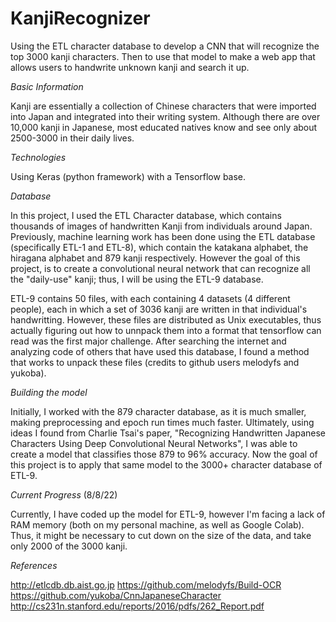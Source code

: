 # KanjiRecognizer
Using the ETL character database to develop a CNN that will recognize the top 3000 kanji characters. Then to use that model to make a web app that allows
users to handwrite unknown kanji and search it up. 

*Basic Information*

Kanji are essentially a collection of Chinese characters that were imported into Japan and integrated into their writing system. Although there are 
over 10,000 kanji in Japanese, most educated natives know and see only about 2500-3000 in their daily lives. 

*Technologies*

Using Keras (python framework) with a Tensorflow base. 

*Database*

In this project, I used the ETL Character database, which contains thousands of images of handwritten Kanji from individuals around Japan. Previously, 
machine learning work has been done using the ETL database (specifically ETL-1 and ETL-8), which contain the katakana alphabet, the hiragana alphabet and 
879 kanji respectively. However the goal of this project, is to create a convolutional neural network that can recognize all the "daily-use" kanji; thus,
I will be using the ETL-9 database.

ETL-9 contains 50 files, with each containing 4 datasets (4 different people), each in which a set of 3036 kanji are written in that individual's
handwritting. However, these files are distributed as Unix executables, thus actually figuring out how to unnpack them into a format that tensorflow can 
read was the first major challenge. After searching the internet and analyzing code of others that have used this database, I found a method that works to
unpack these files (credits to github users melodyfs and yukoba). 

*Building the model*

Initially, I worked with the 879 character database, as it is much smaller, making preprocessing and epoch run times much faster. Ultimately, using ideas 
I found from Charlie Tsai's paper, "Recognizing Handwritten Japanese Characters Using Deep Convolutional Neural Networks", I was able to create a model that
classifies those 879 to 96% accuracy. Now the goal of this project is to apply that same model to the 3000+ character database of ETL-9.

*Current Progress* (8/8/22)

Currently, I have coded up the model for ETL-9, however I'm facing a lack of RAM memory (both on my personal machine, as well as Google Colab). Thus, 
it might be necessary to cut down on the size of the data, and take only 2000 of the 3000 kanji.

*References*

http://etlcdb.db.aist.go.jp
https://github.com/melodyfs/Build-OCR
https://github.com/yukoba/CnnJapaneseCharacter
http://cs231n.stanford.edu/reports/2016/pdfs/262_Report.pdf
